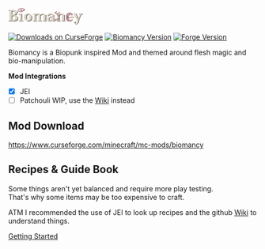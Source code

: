 <img src="media/biomancy.png" alt="Biomancy" width="30%" style="image-rendering: crisp-edges;"/>

[![Downloads on CurseForge](https://cf.way2muchnoise.eu/full_492939_downloads.svg)](https://www.curseforge.com/minecraft/mc-mods/biomancy)
[![Biomancy Version](https://img.shields.io/badge/Biomancy-1.0.0--beta.8-yellow)](https://github.com/Elenterius/Biomancy)
[![Forge Version](https://img.shields.io/badge/Minecraft%20Forge-1.16.5--36.2.0-orange)](https://files.minecraftforge.net/maven/net/minecraftforge/forge/index_1.16.5.html)

Biomancy is a Biopunk inspired Mod and themed around flesh magic and bio-manipulation.

**Mod Integrations**

- [x] JEI
- [ ] Patchouli WIP, use the [Wiki](https://github.com/Elenterius/Biomancy/wiki) instead

## Mod Download

https://www.curseforge.com/minecraft/mc-mods/biomancy

## Recipes & Guide Book

Some things aren't yet balanced and require more play testing.<br>
That's why some items may be too expensive to craft.<br>

ATM I recommended the use of JEI to look up recipes and the github [Wiki](https://github.com/Elenterius/Biomancy/wiki) to understand things.

[Getting Started](https://github.com/Elenterius/Biomancy/wiki/Getting-Started)




